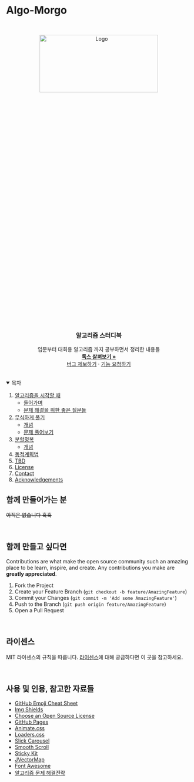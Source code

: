 # Algo-Morgo

<!--
*** Thanks for checking out the Best-README-Template. If you have a suggestion
*** that would make this better, please fork the repo and create a pull request
*** or simply open an issue with the tag "enhancement".
*** Thanks again! Now go create something AMAZING! :D
-->



<!-- PROJECT SHIELDS -->
<!--
*** I'm using markdown "reference style" links for readability.
*** Reference links are enclosed in brackets [ ] instead of parentheses ( ).
*** See the bottom of this document for the declaration of the reference variables
*** for contributors-url, forks-url, etc. This is an optional, concise syntax you may use.
*** https://www.markdownguide.org/basic-syntax/#reference-style-links
-->

<!-- [![Contributors][contributors-shield]][contributors-url]
[![Forks][forks-shield]][forks-url]
[![Stargazers][stars-shield]][stars-url]
[![Issues][issues-shield]][issues-url]
[![MIT License][license-shield]][license-url] -->



<!-- PROJECT LOGO -->
<br />
<p align="center">
  <a href="https://github.com/Gummybearr/Algo-Morgo/#">
    <img src="https://3.bp.blogspot.com/-bsAe5iHfUvw/XMm2l8YCMtI/AAAAAAAAA28/9-Uj-v3GHhIE06c1_HdSEOeXML1byHInACLcBGAs/s1600/what-is-an-algorithm.png" alt="Logo" width="80%" height="20%">
  </a>

  <h3 align="center">알고리즘 스터디북</h3>

  <p align="center">
    입문부터 대회용 알고리즘 까지 공부하면서 정리한 내용들
    <br />
    <a href="#"><strong>독스 살펴보기 »</strong></a>
    <br />
    <a href="/issues">버그 제보하기</a>
    ·
    <a href="/issues">기능 요청하기</a>
  </p>
</p>

<br/>


<!-- TABLE OF CONTENTS -->
<details open="open">
  <summary>목차</summary>
  <ol>
    <li>
      <a href="/알고리즘을_시작할_때">알고리즘을 시작할 때</a>
      <ul>
        <li><a href="/알고리즘을_시작할_때/들어가며.md">들어가며</a></li>
        <li><a href="/알고리즘을_시작할_때/문제_해결을_위한_좋은_질문들.md">문제 해결을 위한 좋은 질문들</a></li>
      </ul>
    </li>
    <li>
      <a href="/무식하게_풀기">무식하게 풀기</a>
      <ul>
        <li><a href="/무식하게_풀기/개념.md">개념</a></li>
        <li><a href="/무식하게_풀기/문제_풀어보기.md">문제 풀어보기</a></li>
      </ul>
    </li>
    <li>
      <a href="/분할_정복">분할정복</a>
      <ul>
        <li><a href="/분할_정복/개념.md">개념</a></li>
      </ul>
    </li>
    <li><a href="#roadmap">동적계획법</a></li>
    <li><a href="#contributing">TBD</a></li>
    <li><a href="#license">License</a></li>
    <li><a href="#contact">Contact</a></li>
    <li><a href="#acknowledgements">Acknowledgements</a></li>
  </ol>
</details>



<!-- ABOUT THE PROJECT -->
## 함께 만들어가는 분
<del>아직은 없습니다 흑흑</del>

<br/>



<!-- CONTRIBUTING -->
## 함께 만들고 싶다면

Contributions are what make the open source community such an amazing place to be learn, inspire, and create. Any contributions you make are **greatly appreciated**.

1. Fork the Project
2. Create your Feature Branch (`git checkout -b feature/AmazingFeature`)
3. Commit your Changes (`git commit -m 'Add some AmazingFeature'`)
4. Push to the Branch (`git push origin feature/AmazingFeature`)
5. Open a Pull Request

<br/>

<!-- LICENSE -->
## 라이센스

MIT 라이센스의 규칙을 따릅니다. <a href="LICENCE">라이센스</a>에 대해 궁금하다면 이 곳을 참고하세요.


<br/>

<!-- ACKNOWLEDGEMENTS -->
## 사용 및 인용, 참고한 자료들
* [GitHub Emoji Cheat Sheet](https://www.webpagefx.com/tools/emoji-cheat-sheet)
* [Img Shields](https://shields.io)
* [Choose an Open Source License](https://choosealicense.com)
* [GitHub Pages](https://pages.github.com)
* [Animate.css](https://daneden.github.io/animate.css)
* [Loaders.css](https://connoratherton.com/loaders)
* [Slick Carousel](https://kenwheeler.github.io/slick)
* [Smooth Scroll](https://github.com/cferdinandi/smooth-scroll)
* [Sticky Kit](http://leafo.net/sticky-kit)
* [JVectorMap](http://jvectormap.com)
* [Font Awesome](https://fontawesome.com)
* [알고리즘 문제 해결전략](https://https://book.algospot.com/index.html)





<!-- MARKDOWN LINKS & IMAGES -->
<!-- https://www.markdownguide.org/basic-syntax/#reference-style-links -->
<!-- [contributors-shield]: https://img.shields.io/github/contributors/othneildrew/Best-README-Template.svg?style=for-the-badge
[contributors-url]: https://github.com/othneildrew/Best-README-Template/graphs/contributors
[forks-shield]: https://img.shields.io/github/forks/othneildrew/Best-README-Template.svg?style=for-the-badge
[forks-url]: https://github.com/othneildrew/Best-README-Template/network/members
[stars-shield]: https://img.shields.io/github/stars/othneildrew/Best-README-Template.svg?style=for-the-badge
[stars-url]: https://github.com/othneildrew/Best-README-Template/stargazers
[issues-shield]: https://img.shields.io/github/issues/othneildrew/Best-README-Template.svg?style=for-the-badge
[issues-url]: https://github.com/othneildrew/Best-README-Template/issues
[license-shield]: https://img.shields.io/github/license/othneildrew/Best-README-Template.svg?style=for-the-badge
[license-url]: https://github.com/othneildrew/Best-README-Template/blob/master/LICENSE.txt
[linkedin-shield]: https://img.shields.io/badge/-LinkedIn-black.svg?style=for-the-badge&logo=linkedin&colorB=555
[linkedin-url]: https://linkedin.com/in/othneildrew
[product-screenshot]: images/screenshot.png
 -->
